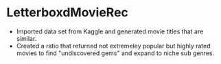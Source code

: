 # LetterboxdMovieRec


- Imported data set from Kaggle and generated movie titles that are similar.
- Created a ratio that returned not extremeley popular but highly rated movies to find "undiscovered gems" and expand to niche sub genres.
